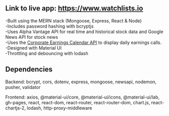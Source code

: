 ## Link to live app: https://www.watchlists.io

-Built using the MERN stack (Mongoose, Express, React & Node)<br>
-Includes password hashing with bcryptjs<br>
-Uses Alpha Vantage API for real time and historical stock data and Google News API for stock news<br>
-Uses the <a href="http://www.earningscalendar.net">Corporate Earnings Calendar API</a> to display daily earnings calls.<br>
-Designed with Material UI<br>
-Throttling and debouncing with lodash<br>

## Dependencies
Backend: bcrypt, cors, dotenv, express, mongoose, newsapi, nodemon, pusher, validator

Frontend: axios, @material-ui/core, @material-ui/icons, @material-ui/lab, gh-pages, react, react-dom, react-router, react-router-dom, chart.js, react-chartjs-2, lodash, http-proxy-middleware